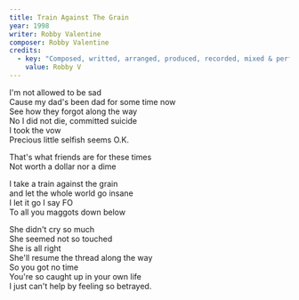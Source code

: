 ```yaml
---
title: Train Against The Grain
year: 1998
writer: Robby Valentine
composer: Robby Valentine
credits:
  - key: "Composed, writted, arranged, produced, recorded, mixed & performed"
    value: Robby V
---
```


<p>I'm not allowed to be sad<br />
Cause my dad's been dad for some time now<br />
See how they forgot along the way<br />
No I did not die, committed suicide<br />
I took the vow<br />
Precious little selfish seems O.K.</p>

<p>That's what friends are for these times<br />
Not worth a dollar nor a dime</p>

<p>I take a train against the grain<br />
and let the whole world go insane<br />
I let it go I say FO<br />
To all you maggots down below</p>

<p>She didn't cry so much<br />
She seemed not so touched<br />
She is all right<br />
She'll resume the thread along the way<br />
So you got no time<br />
You're so caught up in your own life<br />
I just can't help by feeling so betrayed.</p>